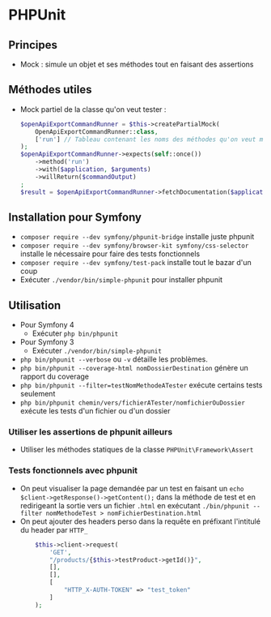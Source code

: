 # PHPUnit

## Principes

- Mock : simule un objet et ses méthodes tout en faisant des assertions 

## Méthodes utiles

- Mock partiel de la classe qu'on veut tester :
    ```php
    $openApiExportCommandRunner = $this->createPartialMock(
        OpenApiExportCommandRunner::class, 
        ['run'] // Tableau contenant les noms des méthodes qu'on veut mock
    );
    $openApiExportCommandRunner->expects(self::once())
        ->method('run')
        ->with($application, $arguments)
        ->willReturn($commandOutput)
    ;
    $result = $openApiExportCommandRunner->fetchDocumentation($application, $arguments);
    ```

## Installation pour Symfony

* `composer require --dev symfony/phpunit-bridge` installe juste phpunit
* `composer require --dev symfony/browser-kit symfony/css-selector` installe le nécessaire pour faire des tests fonctionnels
* `composer require --dev symfony/test-pack` installe tout le bazar d'un coup
* Exécuter `./vendor/bin/simple-phpunit` pour installer phpunit

## Utilisation

* Pour Symfony 4
    * Exécuter `php bin/phpunit`
* Pour Symfony 3
    * Exécuter `./vendor/bin/simple-phpunit`
* `php bin/phpunit --verbose` ou `-v` détaille les problèmes.
* `php bin/phpunit --coverage-html nomDossierDestination` génère un rapport du coverage
* `php bin/phpunit --filter=testNomMethodeATester` exécute certains tests seulement
* `php bin/phpunit chemin/vers/fichierATester/nomfichierOuDossier` exécute les tests d'un fichier ou d'un dossier

### Utiliser les assertions de phpunit ailleurs

* Utiliser les méthodes statiques de la classe `PHPUnit\Framework\Assert`

### Tests fonctionnels avec phpunit

* On peut visualiser la page demandée par un test en faisant un `echo $client->getResponse()->getContent();` dans la méthode de test et en redirigeant la sortie vers un fichier `.html` en exécutant `./bin/phpunit --filter nomMethodeTest > nomFichierDestination.html`
* On peut ajouter des headers perso dans la requête en préfixant l'intitulé du header par `HTTP_`
    ```php
        $this->client->request(
            'GET',
            "/products/{$this->testProduct->getId()}",
            [],
            [],
            [
                "HTTP_X-AUTH-TOKEN" => "test_token"
            ]
        );
    ```